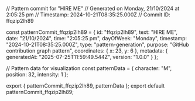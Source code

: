 // Pattern commit for "HIRE ME"
// Generated on Monday, 21/10/2024 at 2:05:25 pm
// Timestamp: 2024-10-21T08:35:25.000Z
// Commit ID: ffqzip2lh89

const patternCommit_ffqzip2lh89 = {
  id: "ffqzip2lh89",
  text: "HIRE ME",
  date: "21/10/2024",
  time: "2:05:25 pm",
  dayOfWeek: "Monday",
  timestamp: "2024-10-21T08:35:25.000Z",
  type: "pattern-generation",
  purpose: "GitHub contribution graph pattern",
  coordinates: {
    x: 23,
    y: 6
  },
  metadata: {
    generatedAt: "2025-07-25T11:59:49.544Z",
    version: "1.0.0"
  }
};

// Pattern data for visualization
const patternData = {
  character: "M",
  position: 32,
  intensity: 1
};

export { patternCommit_ffqzip2lh89, patternData };
export default patternCommit_ffqzip2lh89;
